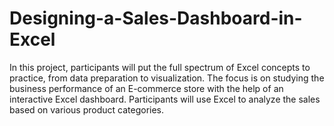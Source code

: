 # Designing-a-Sales-Dashboard-in-Excel
In this project, participants will put the full spectrum of Excel concepts to practice, 
from data preparation to visualization. The focus is on studying the business 
performance of an E-commerce store with the help of an interactive Excel 
dashboard. Participants will use Excel to analyze the sales based on various product 
categories. 
